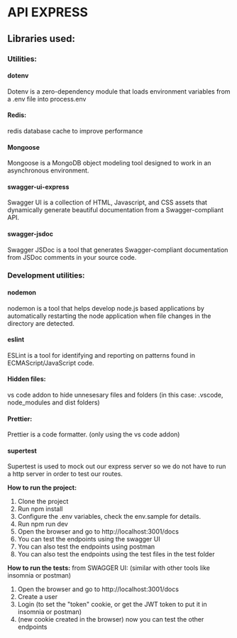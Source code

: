 # API EXPRESS

## Libraries used:

### Utilities:

#### dotenv

Dotenv is a zero-dependency module that loads environment variables from a .env file into process.env

#### Redis:

redis database cache to improve performance

#### Mongoose

Mongoose is a MongoDB object modeling tool designed to work in an asynchronous environment.

#### swagger-ui-express

Swagger UI is a collection of HTML, Javascript, and CSS assets that dynamically generate beautiful documentation from a Swagger-compliant API.

#### swagger-jsdoc

Swagger JSDoc is a tool that generates Swagger-compliant documentation from JSDoc comments in your source code.

### Development utilities:

#### nodemon

nodemon is a tool that helps develop node.js based applications by automatically restarting the node application when file changes in the directory are detected.

#### eslint

ESLint is a tool for identifying and reporting on patterns found in ECMAScript/JavaScript code.

#### Hidden files:

vs code addon to hide unnesesary files and folders (in this case: .vscode, node_modules and dist folders)

#### Prettier:

Prettier is a code formatter. (only using the vs code addon)

#### supertest

Supertest is used to mock out our express server so we do not have to run a http server in order to test our routes.

**How to run the project:**

1. Clone the project
2. Run npm install
3. Configure the .env variables, check the env.sample for details.
4. Run npm run dev
5. Open the browser and go to http://localhost:3001/docs
6. You can test the endpoints using the swagger UI
7. You can also test the endpoints using postman
8. You can also test the endpoints using the test files in the test folder

**How to run the tests:**
from SWAGGER UI: (similar with other tools like insomnia or postman)

1. Open the browser and go to http://localhost:3001/docs
2. Create a user
3. Login (to set the "token" cookie, or get the JWT token to put it in insomnia or postman)
4. (new cookie created in the browser) now you can test the other endpoints

